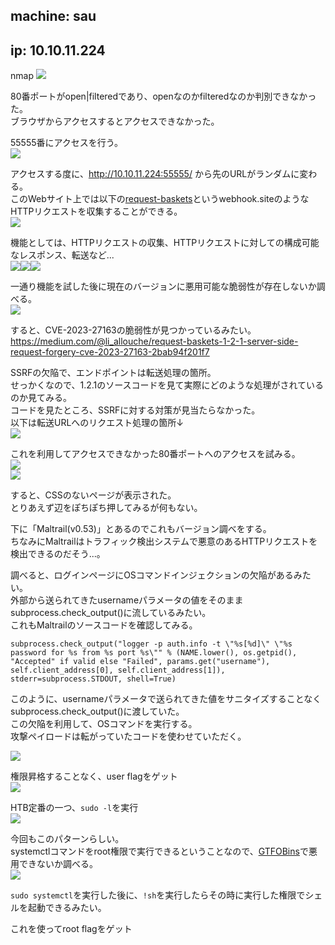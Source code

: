## machine: sau
## ip: 10.10.11.224

nmap
![](images/sau/1.png)  

80番ポートがopen|filteredであり、openなのかfilteredなのか判別できなかった。  
ブラウザからアクセスするとアクセスできなかった。  

55555番にアクセスを行う。  
![](images/sau/2.png)

アクセスする度に、http://10.10.11.224:55555/ から先のURLがランダムに変わる。  
このWebサイト上では以下の[request-baskets](https://github.com/darklynx/request-baskets)というwebhook.siteのようなHTTPリクエストを収集することができる。  
![](images/sau/3.png)  

機能としては、HTTPリクエストの収集、HTTPリクエストに対しての構成可能なレスポンス、転送など...  
![](images/sau/4.png)![](images/sau/5.png)![](images/sau/6.png)  

一通り機能を試した後に現在のバージョンに悪用可能な脆弱性が存在しないか調べる。  
![](images/sau/7.png)  

すると、CVE-2023-27163の脆弱性が見つかっているみたい。  
https://medium.com/@li_allouche/request-baskets-1-2-1-server-side-request-forgery-cve-2023-27163-2bab94f201f7

SSRFの欠陥で、エンドポイントは転送処理の箇所。  
せっかくなので、1.2.1のソースコードを見て実際にどのような処理がされているのか見てみる。  
コードを見たところ、SSRFに対する対策が見当たらなかった。  
以下は転送URLへのリクエスト処理の箇所↓  
![](images/sau/15.png)  


これを利用してアクセスできなかった80番ポートへのアクセスを試みる。  
![](images/sau/8.png)  
![](images/sau/9.png)  

すると、CSSのないページが表示された。  
とりあえず辺をぽちぽち押してみるが何もない。  

下に「Maltrail(v0.53)」とあるのでこれもバージョン調べをする。  
ちなみにMaltrailはトラフィック検出システムで悪意のあるHTTPリクエストを検出できるのだそう...。  

調べると、ログインページにOSコマンドインジェクションの欠陥があるみたい。  
外部から送られてきたusernameパラメータの値をそのままsubprocess.check_output()に流しているみたい。  
これもMaltrailのソースコードを確認してみる。  

```
subprocess.check_output("logger -p auth.info -t \"%s[%d]\" \"%s password for %s from %s port %s\"" % (NAME.lower(), os.getpid(), "Accepted" if valid else "Failed", params.get("username"), self.client_address[0], self.client_address[1]), stderr=subprocess.STDOUT, shell=True)

```

このように、usernameパラメータで送られてきた値をサニタイズすることなくsubprocess.check_output()に渡していた。  
この欠陥を利用して、OSコマンドを実行する。  
攻撃ペイロードは転がっていたコードを使わせていただく。  

![](images/sau/10.png)  

権限昇格することなく、user flagをゲット  
![](images/sau/11.png)  

HTB定番の一つ、`sudo -l`を実行  
![](images/sau/12.png)  

今回もこのパターンらしい。  
systemctlコマンドをroot権限で実行できるということなので、[GTFOBins](https://gtfobins.github.io/)で悪用できないか調べる。  
![](images/sau/13.png)  

`sudo systemctl`を実行した後に、`!sh`を実行したらその時に実行した権限でシェルを起動できるみたい。  

これを使ってroot flagをゲット
